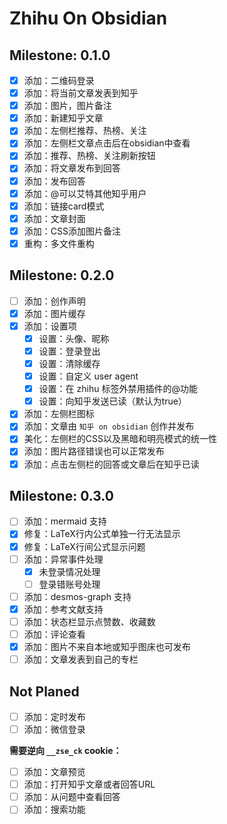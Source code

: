 # Zhihu On Obsidian

## Milestone: 0.1.0

- [x] 添加：二维码登录
- [x] 添加：将当前文章发表到知乎
- [x] 添加：图片，图片备注
- [x] 添加：新建知乎文章
- [x] 添加：左侧栏推荐、热榜、关注
- [x] 添加：左侧栏文章点击后在obsidian中查看
- [x] 添加：推荐、热榜、关注刷新按钮
- [x] 添加：将文章发布到回答
- [x] 添加：发布回答
- [x] 添加：@可以艾特其他知乎用户
- [x] 添加：链接card模式
- [x] 添加：文章封面
- [x] 添加：CSS添加图片备注
- [x] 重构：多文件重构

## Milestone: 0.2.0

- [ ] 添加：创作声明
- [x] 添加：图片缓存
- [x] 添加：设置项
    - [x] 设置：头像、昵称
    - [x] 设置：登录登出
    - [x] 设置：清除缓存
    - [x] 设置：自定义 user agent
    - [x] 设置：在 zhihu 标签外禁用插件的@功能
    - [x] 设置：向知乎发送已读（默认为true）
- [x] 添加：左侧栏图标
- [x] 添加：文章由 `知乎 on obsidian` 创作并发布
- [x] 美化：左侧栏的CSS以及黑暗和明亮模式的统一性
- [x] 添加：图片路径错误也可以正常发布
- [x] 添加：点击左侧栏的回答或文章后在知乎已读

## Milestone: 0.3.0

- [ ] 添加：mermaid 支持
- [x] 修复：LaTeX行内公式单独一行无法显示
- [x] 修复：LaTeX行间公式显示问题
- [ ] 添加：异常事件处理
    - [x] 未登录情况处理
    - [ ] 登录错账号处理
- [ ] 添加：desmos-graph 支持
- [x] 添加：参考文献支持
- [ ] 添加：状态栏显示点赞数、收藏数
- [ ] 添加：评论查看
- [x] 添加：图片不来自本地或知乎图床也可发布
- [ ] 添加：文章发表到自己的专栏

## Not Planed

- [ ] 添加：定时发布
- [ ] 添加：微信登录

**需要逆向 `__zse_ck` cookie：**

- [ ] 添加：文章预览
- [ ] 添加：打开知乎文章或者回答URL
- [ ] 添加：从问题中查看回答
- [ ] 添加：搜索功能
